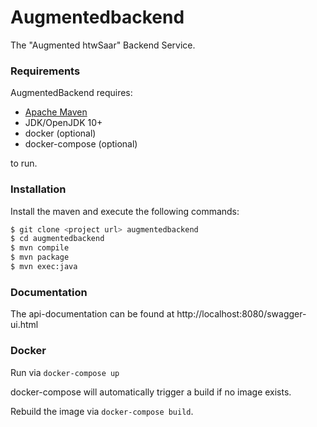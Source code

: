 # Augmentedbackend
The "Augmented htwSaar" Backend Service.


### Requirements
AugmentedBackend requires:
* [Apache Maven](https://maven.apache.org/) 
* JDK/OpenJDK 10+ 
* docker (optional)
* docker-compose (optional)

to run.

### Installation

Install the maven and execute the following commands:

```sh
$ git clone <project url> augmentedbackend
$ cd augmentedbackend
$ mvn compile
$ mvn package
$ mvn exec:java
```

### Documentation
The api-documentation can be found at http://localhost:8080/swagger-ui.html

### Docker
Run via `docker-compose up`

docker-compose will automatically trigger a build if no image exists.

Rebuild the image via `docker-compose build`.